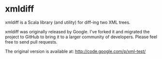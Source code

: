 # xmldiff

xmldiff is a Scala library (and utility) for diff-ing two XML trees.

xmldiff was originally released by Google. I've forked it and migrated the
project to GitHub to bring it to a larger community of developers. Please feel
free to send pull requests.

The original version is available at: http://code.google.com/p/xml-test/ 
